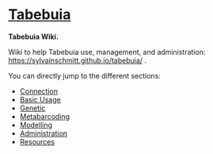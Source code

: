 # [Tabebuia](https://github.com/sylvainschmitt/tabebuia/wiki)

**Tabebuia Wiki.**

Wiki to help Tabebuia use, management, and administration: https://sylvainschmitt.github.io/tabebuia/ . 

You can directly jump to the different sections:

* [Connection](https://github.com/sylvainschmitt/tabebuia/wiki/1.1-Connection)
* [Basic Usage](https://github.com/sylvainschmitt/tabebuia/wiki/1.2-Basic-usage)
* [Genetic](https://github.com/sylvainschmitt/tabebuia/wiki/2-Genetic)
* [Metabarcoding](https://github.com/sylvainschmitt/tabebuia/wiki/3-Metabarcoding)
* [Modelling](https://github.com/sylvainschmitt/tabebuia/wiki/4-Modelling)
* [Administration](https://github.com/sylvainschmitt/tabebuia/wiki/8-Administration)
* [Resources](https://github.com/sylvainschmitt/tabebuia/wiki/9-Resources)
